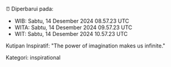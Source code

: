 ⏰ Diperbarui pada:
- WIB: Sabtu, 14 Desember 2024 08.57.23 UTC
- WITA: Sabtu, 14 Desember 2024 09.57.23 UTC
- WIT: Sabtu, 14 Desember 2024 10.57.23 UTC

Kutipan Inspiratif:
"The power of imagination makes us infinite."


Kategori: inspirational

